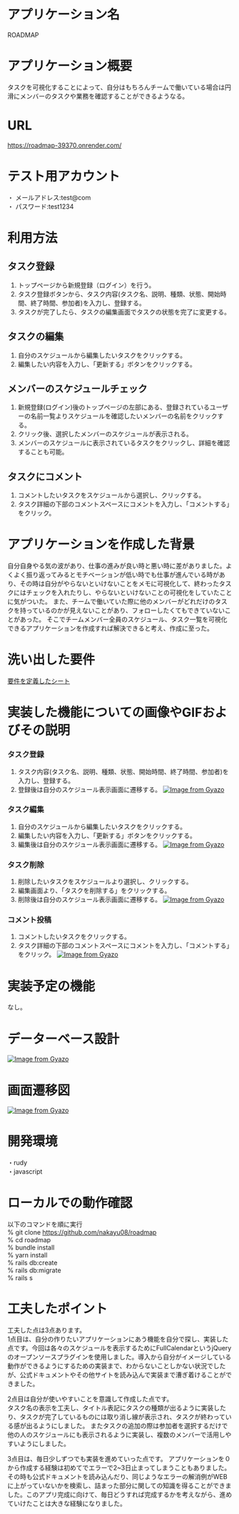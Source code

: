 # アプリケーション名
ROADMAP

# アプリケーション概要
タスクを可視化することによって、自分はもちろんチームで働いている場合は円滑にメンバーのタスクや業務を確認することができるようなる。

# URL
https://roadmap-39370.onrender.com/

# テスト用アカウント
・ メールアドレス:test@com  
・ パスワード:test1234

# 利用方法
## タスク登録
1. トップページから新規登録（ログイン）を行う。
2. タスク登録ボタンから、タスク内容(タスク名、説明、種類、状態、開始時間、終了時間、参加者)を入力し、登録する。
3. タスクが完了したら、タスクの編集画面でタスクの状態を完了に変更する。

## タスクの編集
1. 自分のスケジュールから編集したいタスクをクリックする。
2. 編集したい内容を入力し、「更新する」ボタンをクリックする。

## メンバーのスケジュールチェック
1. 新規登録(ログイン)後のトップページの左部にある、登録されているユーザーの名前一覧よりスケジュールを確認したいメンバーの名前をクリックする。
2. クリック後、選択したメンバーのスケジュールが表示される。
3. メンバーのスケジュールに表示されているタスクをクリックし、詳細を確認することも可能。

## タスクにコメント
1. コメントしたいタスクをスケジュールから選択し、クリックする。
2. タスク詳細の下部のコメントスペースにコメントを入力し、「コメントする」をクリック。

# アプリケーションを作成した背景
自分自身やる気の波があり、仕事の進みが良い時と悪い時に差がありました。よくよく振り返ってみるとモチベーションが低い時でも仕事が進んでいる時があり、その時は自分がやらないといけないことをメモに可視化して、終わったタスクにはチェックを入れたりし、やらないといけないことの可視化をしていたことに気がついた。
また、チームで働いていた際に他のメンバーがどれだけのタスクを持っているのかが見えないことがあり、フォローしたくてもできていないことがあった。
そこでチームメンバー全員のスケジュール、タスク一覧を可視化できるアプリケーションを作成すれば解決できると考え、作成に至った。

# 洗い出した要件
[要件を定義したシート](https://docs.google.com/spreadsheets/d/1KbfTW-hG_TRwnjFbz-lb6DYeyFyu02HLK66OHNT9_ak/edit#gid=1114345185)

# 実装した機能についての画像やGIFおよびその説明
### タスク登録
1. タスク内容(タスク名、説明、種類、状態、開始時間、終了時間、参加者)を入力し、登録する。
2. 登録後は自分のスケジュール表示画面に遷移する。
[![Image from Gyazo](https://i.gyazo.com/245aa38a8e2f6eeb9539c372507c2852.gif)](https://gyazo.com/245aa38a8e2f6eeb9539c372507c2852)

### タスク編集
1. 自分のスケジュールから編集したいタスクをクリックする。
2. 編集したい内容を入力し、「更新する」ボタンをクリックする。
3. 編集後は自分のスケジュール表示画面に遷移する。
[![Image from Gyazo](https://i.gyazo.com/3a3d56f6b66272fca43f6d0ed455fe2e.gif)](https://gyazo.com/3a3d56f6b66272fca43f6d0ed455fe2e)


### タスク削除
1. 削除したいタスクをスケジュールより選択し、クリックする。
2. 編集画面より、「タスクを削除する」をクリックする。
3. 削除後は自分のスケジュール表示画面に遷移する。
[![Image from Gyazo](https://i.gyazo.com/b8ce7a88f077affcbd329d548413c520.gif)](https://gyazo.com/b8ce7a88f077affcbd329d548413c520)

### コメント投稿
1. コメントしたいタスクをクリックする。
2. タスク詳細の下部のコメントスペースにコメントを入力し、「コメントする」をクリック。
[![Image from Gyazo](https://i.gyazo.com/62bdec2096d7985a186bf63db5e6f4ce.gif)](https://gyazo.com/62bdec2096d7985a186bf63db5e6f4ce)


# 実装予定の機能
なし。

# データーベース設計
[![Image from Gyazo](https://i.gyazo.com/47edf888de1476bd8a95a55b94c81b1e.png)](https://gyazo.com/47edf888de1476bd8a95a55b94c81b1e)

# 画面遷移図
[![Image from Gyazo](https://i.gyazo.com/5ddb4d1d499f24700e37211ccb744d58.png)](https://gyazo.com/5ddb4d1d499f24700e37211ccb744d58)

# 開発環境
・rudy  
・javascript  

# ローカルでの動作確認
以下のコマンドを順に実行  
% git clone https://github.com/nakayu08/roadmap  
% cd roadmap  
% bundle install  
% yarn install  
% rails db:create  
% rails db:migrate  
% rails s  

# 工夫したポイント
工夫した点は3点あります。  
1点目は、自分の作りたいアプリケーションにあう機能を自分で探し、実装した点です。今回は各々のスケジュールを表示するためにFullCalendarというjQueryのオープンソースプラグインを使用しました。導入から自分がイメージしている動作ができるようにするための実装まで、わからないことしかない状況でしたが、公式ドキュメントやその他サイトを読み込んで実装まで漕ぎ着けることができました。  

2点目は自分が使いやすいことを意識して作成した点です。  
タスク名の表示を工夫し、タイトル表記にタスクの種類が出るように実装したり、タスクが完了しているものには取り消し線が表示され、タスクが終わっている感が出るようにしました。
またタスクの追加の際は参加者を選択するだけで他の人のスケジュールにも表示されるように実装し、複数のメンバーで活用しやすいようにしました。  

3点目は、毎日少しずつでも実装を進めていった点です。
アプリケーションを０から作成する経験は初めてでエラーで2~3日止まってしまうこともありました。その時も公式ドキュメントを読み込んだり、同じようなエラーの解消例がWEBに上がっていないかを検索し、詰まった部分に関しての知識を得ることができました。このアプリ完成に向けて、毎日どうすれば完成するかを考えながら、進めていけたことは大きな経験になりました。

